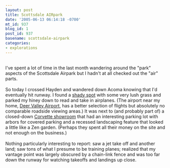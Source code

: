 ```yaml
---
layout: post
title: Scottsdale AIRpark
date: '2005-06-13 06:14:18 -0700'
mt_id: 937
blog_id: 1
post_id: 937
basename: scottsdale-airpark
categories:
- explorations
---
```

<br />I've spent a lot of time in the last month wandering around the "park" aspects of the Scottsdale Airpark but I hadn't at all checked out the "air" parts.<br /><br />So today I crossed Hayden and wandered down Acoma knowing that I'd eventually hit runway. I found a <a href="http://maps.google.com/maps?ll=33.617683,-111.914762&amp;spn=0.005272,0.009828&amp;hl=en">shady spot</a> with some very lush grass and parked my hiney down to read and take in airplanes. (The airport near my home, <a href="http://phoenix.gov/AVIATION/deervalley/">Deer Valley Airport</a>, has a better selection of flights but absolutely no comparable roadside viewing areas.) It was next to (and probably part of) a closed-down <a href="http://www.hawkscorvettesandclassics.com/">Corvette showroom</a> that had an interesting parking lot with arbors for covered parking and a recessed landscaping feature that looked a little like a Zen garden. (Perhaps they spent all their money on the site and not enough on the business.)<br /><br />Nothing particularly interesting to report: saw a jet take off and another land; saw tons of what I presume to be training planes; realized that my vantage point was largely obscured by a chain-link fence and was too far down the runway for watching takeoffs and landings up close.<br /><br /><br />
